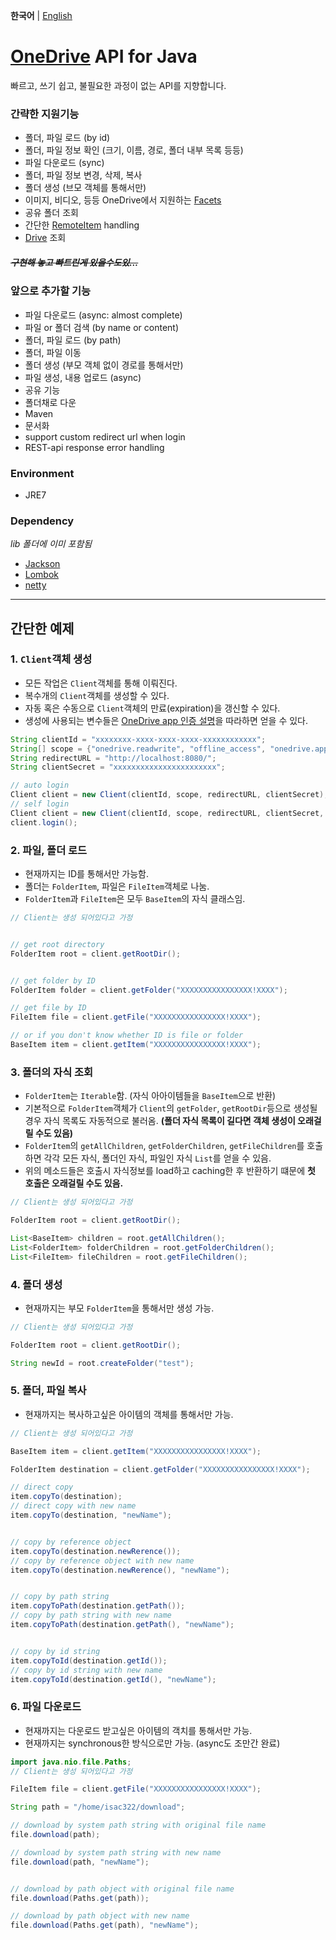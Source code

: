 **한국어** | [English](https://github.com/isac322/OneDrive-API-java/blob/jackson-test/README.md)


# [OneDrive](https://onedrive.live.com/) API for Java

빠르고, 쓰기 쉽고, 불필요한 과정이 없는 API를 지향합니다.


### 간략한 지원기능

- 폴더, 파일 로드 (by id)
- 폴더, 파일 정보 확인 (크기, 이름, 경로, 폴더 내부 목록 등등)
- 파일 다운로드 (sync)
- 폴더, 파일 정보 변경, 삭제, 복사
- 폴더 생성 (브모 객체를 통해서만)
- 이미지, 비디오, 등등 OneDrive에서 지원하는 [Facets](https://dev.onedrive.com/facets/facets.htm)
- 공유 폴더 조회
- 간단한 [RemoteItem](https://dev.onedrive.com/misc/working-with-links.htm) handling
- [Drive](https://dev.onedrive.com/resources/drive.htm) 조회

##### ~~_구현해 놓고 빠트린게 있을수도있..._~~



### 앞으로 추가할 기능

- 파일 다운로드 (async: almost complete)
- 파일 or 폴더 검색 (by name or content)
- 폴더, 파일 로드 (by path)
- 폴더, 파일 이동
- 폴더 생성 (부모 객체 없이 경로를 통해서만)
- 파일 생성, 내용 업로드 (async)
- 공유 기능
- 폴더채로 다운
- Maven
- 문서화
- support custom redirect url when login
- REST-api response error handling

### Environment

- JRE7


### Dependency

*lib 폴더에 이미 포함됨*

- [Jackson](https://github.com/FasterXML/jackson)
- [Lombok](https://projectlombok.org/)
- [netty](http://netty.io/)


-----------------

## 간단한 예제


### 1. `Client`객체 생성

- 모든 작업은 `Client`객체를 통해 이뤄진다.
- 복수개의 `Client`객체를 생성할 수 있다.
- 자동 혹은 수동으로 `Client`객체의 만료(expiration)을 갱신할 수 있다.
- 생성에 사용되는 변수들은 [OneDrive app 인증 설명](https://dev.onedrive.com/app-registration.htm)을 따라하면 얻을 수 있다. 

```java
String clientId = "xxxxxxxx-xxxx-xxxx-xxxx-xxxxxxxxxxxx";
String[] scope = {"onedrive.readwrite", "offline_access", "onedrive.appfolder"};
String redirectURL = "http://localhost:8080/";
String clientSecret = "xxxxxxxxxxxxxxxxxxxxxxx";

// auto login
Client client = new Client(clientId, scope, redirectURL, clientSecret);
// self login
Client client = new Client(clientId, scope, redirectURL, clientSecret, false);
client.login();
```


### 2. 파일, 폴더 로드

- 현재까지는 ID를 통해서만 가능함.
- 폴더는 `FolderItem`, 파일은 `FileItem`객체로 나눔.
- `FolderItem`과 `FileItem`은 모두 `BaseItem`의 자식 클래스임.

```java
// Client는 생성 되어있다고 가정


// get root directory
FolderItem root = client.getRootDir();


// get folder by ID
FolderItem folder = client.getFolder("XXXXXXXXXXXXXXXX!XXXX");

// get file by ID
FileItem file = client.getFile("XXXXXXXXXXXXXXXX!XXXX");

// or if you don't know whether ID is file or folder
BaseItem item = client.getItem("XXXXXXXXXXXXXXXX!XXXX");
```


### 3. 폴더의 자식 조회

- `FolderItem`는 `Iterable`함. (자식 아아이템들을 `BaseItem`으로 반환)
- 기본적으로 `FolderItem`객체가 `Client`의 `getFolder`, `getRootDir`등으로 생성될 경우 자식 목록도 자동적으로 불러옴. **(폴더 자식 목록이 길다면 객체 생성이 오래걸릴 수도 있음)**
- `FolderItem`의 `getAllChildren`, `getFolderChildren`, `getFileChildren`를 호출하면 각각 모든 자식, 폴더인 자식, 파일인 자식 `List`를 얻을 수 있음.
- 위의 메소드들은 호출시 자식정보를 load하고 caching한 후 반환하기 떄문에 **첫 호출은 오래걸릴 수도 있음.**

```java
// Client는 생성 되어있다고 가정

FolderItem root = client.getRootDir();

List<BaseItem> children = root.getAllChildren();
List<FolderItem> folderChildren = root.getFolderChildren();
List<FileItem> fileChildren = root.getFileChildren();
```


### 4. 폴더 생성

- 현재까지는 부모 `FolderItem`을 통해서만 생성 가능.

```java
// Client는 생성 되어있다고 가정

FolderItem root = client.getRootDir();

String newId = root.createFolder("test");
```


### 5. 폴더, 파일 복사

- 현재까지는 복사하고싶은 아이템의 객체를 통해서만 가능.

```java
// Client는 생성 되어있다고 가정

BaseItem item = client.getItem("XXXXXXXXXXXXXXXX!XXXX");

FolderItem destination = client.getFolder("XXXXXXXXXXXXXXXX!XXXX");

// direct copy
item.copyTo(destination);
// direct copy with new name
item.copyTo(destination, "newName");


// copy by reference object
item.copyTo(destination.newRerence());
// copy by reference object with new name
item.copyTo(destination.newRerence(), "newName");


// copy by path string
item.copyToPath(destination.getPath());
// copy by path string with new name
item.copyToPath(destination.getPath(), "newName");


// copy by id string
item.copyToId(destination.getId());
// copy by id string with new name
item.copyToId(destination.getId(), "newName");
```


### 6. 파일 다운로드

- 현재까지는 다운로드 받고싶은 아이템의 객치를 통해서만 가능.
- 현재까지는 synchronous한 방식으로만 가능. (async도 조만간 완료)

```java
import java.nio.file.Paths;
// Client는 생성 되어있다고 가정

FileItem file = client.getFile("XXXXXXXXXXXXXXXX!XXXX");

String path = "/home/isac322/download";

// download by system path string with original file name
file.download(path);

// download by system path string with new name
file.download(path, "newName");


// download by path object with original file name
file.download(Paths.get(path));

// download by path object with new name
file.download(Paths.get(path), "newName");
```
